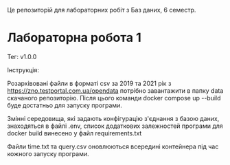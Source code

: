 Це репозиторій для лабораторних робіт з Баз даних, 6 семестр.

# Лабораторна робота 1

Тег: v1.0.0

Інструкція:

Розархівовані файли в форматі csv за 2019 та 2021 рік з https://zno.testportal.com.ua/opendata потрібно завантажити
в папку data скачаного репозиторію.
Після цього команди docker compose up --build буде достатньо для запуску програми. 

Змінні середовища, які задають конфігурацію з'єднання з базою даних, знаходяться в файлі .env, список додаткових
залежностей програми для docker build винесено у файл requirements.txt

Файли time.txt та query.csv оновлюються всередині контейнера під час кожного запуску програми.
